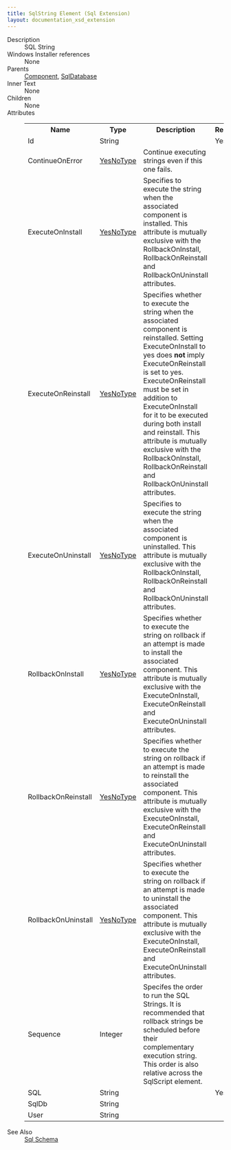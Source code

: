 ```yaml
---
title: SqlString Element (Sql Extension)
layout: documentation_xsd_extension
---
```

<dl>
  <dt>Description</dt>
  <dd>SQL String</dd>
  <dt>Windows Installer references</dt>
  <dd>None</dd>
  <dt>Parents</dt>
  <dd>
    <a href="../../wix/component/">Component</a>, <a href="../../sql/sqldatabase" class="extension">SqlDatabase</a></dd>
  <dt>Inner Text</dt>
  <dd>None</dd>
  <dt>Children</dt>
  <dd>None</dd>
  <dt>Attributes</dt>
  <dd>
    <table cellspacing="0" cellpadding="0" class="schema">
      <tr>
        <th width="15%">Name</th>
        <th width="15%">Type</th>
        <th width="65%">Description</th>
        <th width="15%">Required</th>
      </tr>
      <tr>
        <td>Id</td>
        <td>String</td>
        <td>&nbsp;</td>
        <td>Yes</td>
      </tr>
      <tr>
        <td>ContinueOnError</td>
        <td><a href="../../sql/simple_type_yesnotype">YesNoType</a></td>
        <td>Continue executing strings even if this one fails.</td>
        <td>&nbsp;</td>
      </tr>
      <tr>
        <td>ExecuteOnInstall</td>
        <td><a href="../../sql/simple_type_yesnotype">YesNoType</a></td>
        <td>Specifies to execute the string when the associated component is installed.  This attribute is mutually exclusive with the RollbackOnInstall, RollbackOnReinstall and RollbackOnUninstall attributes.</td>
        <td>&nbsp;</td>
      </tr>
      <tr>
        <td>ExecuteOnReinstall</td>
        <td><a href="../../sql/simple_type_yesnotype">YesNoType</a></td>
        <td>                         Specifies whether to execute the string when the associated component is reinstalled.  Setting ExecuteOnInstall to yes does <b>not</b> imply ExecuteOnReinstall is set to yes.  ExecuteOnReinstall must be set in addition to ExecuteOnInstall for it to be executed during both install and reinstall.  This attribute is mutually exclusive with the RollbackOnInstall, RollbackOnReinstall and RollbackOnUninstall attributes.                     </td>
        <td>&nbsp;</td>
      </tr>
      <tr>
        <td>ExecuteOnUninstall</td>
        <td><a href="../../sql/simple_type_yesnotype">YesNoType</a></td>
        <td>Specifies to execute the string when the associated component is uninstalled.  This attribute is mutually exclusive with the RollbackOnInstall, RollbackOnReinstall and RollbackOnUninstall attributes.</td>
        <td>&nbsp;</td>
      </tr>
      <tr>
        <td>RollbackOnInstall</td>
        <td><a href="../../sql/simple_type_yesnotype">YesNoType</a></td>
        <td>Specifies whether to execute the string on rollback if an attempt is made to install the associated component.  This attribute is mutually exclusive with the ExecuteOnInstall, ExecuteOnReinstall and ExecuteOnUninstall attributes.</td>
        <td>&nbsp;</td>
      </tr>
      <tr>
        <td>RollbackOnReinstall</td>
        <td><a href="../../sql/simple_type_yesnotype">YesNoType</a></td>
        <td>Specifies whether to execute the string on rollback if an attempt is made to reinstall the associated component.  This attribute is mutually exclusive with the ExecuteOnInstall, ExecuteOnReinstall and ExecuteOnUninstall attributes.</td>
        <td>&nbsp;</td>
      </tr>
      <tr>
        <td>RollbackOnUninstall</td>
        <td><a href="../../sql/simple_type_yesnotype">YesNoType</a></td>
        <td>Specifies whether to execute the string on rollback if an attempt is made to uninstall the associated component.  This attribute is mutually exclusive with the ExecuteOnInstall, ExecuteOnReinstall and ExecuteOnUninstall attributes.</td>
        <td>&nbsp;</td>
      </tr>
      <tr>
        <td>Sequence</td>
        <td>Integer</td>
        <td>Specifes the order to run the SQL Strings.  It is recommended that rollback strings be scheduled before their complementary execution string.  This order is also relative across the SqlScript element.</td>
        <td>&nbsp;</td>
      </tr>
      <tr>
        <td>SQL</td>
        <td>String</td>
        <td>&nbsp;</td>
        <td>Yes</td>
      </tr>
      <tr>
        <td>SqlDb</td>
        <td>String</td>
        <td>&nbsp;</td>
        <td>&nbsp;</td>
      </tr>
      <tr>
        <td>User</td>
        <td>String</td>
        <td>&nbsp;</td>
        <td>&nbsp;</td>
      </tr>
    </table>
  </dd>
  <dt>See Also</dt>
  <dd>
    <a href="../">Sql Schema</a>
  </dd>
</dl>

